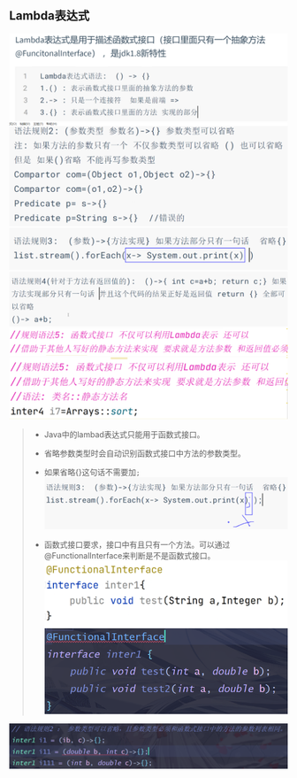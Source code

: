 ## Lambda表达式
![img_13.png](img_13.png)
![img_18.png](img_18.png)
![img_15.png](img_15.png)
![img_17.png](img_17.png)
![img_2.png](img_2.png)
![img_4.png](img_4.png)

> * Java中的lambad表达式只能用于函数式接口。
> * 省略参数类型时会自动识别函数式接口中方法的参数类型。
> * 如果省略{}这句话不需要加`;` ![img_16.png](img_16.png)
>   
> 
> * 函数式接口要求，接口中有且只有一个方法。可以通过@FunctionalInterface来判断是不是函数式接口。
> ![img.png](img.png)
> ![img_1.png](img_1.png)
> 

![img_3.png](img_3.png)